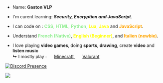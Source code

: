
- Name: **Gaston VLP**

- I'm curent learning: ***Security, Encryption and JavaScript***.

- <p> I can code on : <span style="color:lightgreen"><strong>CSS</strong>, <strong>HTML</strong>, <strong>Python</strong>,</span><span style="color:yellow"> <strong>Lua</strong>, <strong>Java</strong></span> and <span style="color:orange"> <strong>JavaScript</strong></span>.</p>


- <p>Understand <span style="color:lightgreen"><strong>French (Native)</strong></span>, <span style="color:yellow"><strong>English (Beginner)</strong></span>, and <span style="color:orange"><strong>Italien (newbie)</strong></span>.</p>

- I love playing **video games**, doing **sports**, **drawing**, create **video** and **listen music**
<br>**↳** I mostly play : <img src="https://assets.mcasset.cloud/1.21.4/assets/icons/icon_128x128.png" width="16"/> [Minecraft](https://fr.namemc.com/profile/c1647ada-d7f2-4369-99f7-5a3a2c220047), <img src="https://logos-download.com/wp-content/uploads/2021/01/Valorant_Logo.png" width="16"/> [Valorant](https://tracker.gg/valorant/profile/riot/Gastoncks%230000/overview)

[![Discord Presence](https://lanyard.cnrad.dev/api/647826268280324118?showDisplayName=true&animated=false&theme=dark)](https://discord.com/users/647826268280324118)

![](https://github-readme-stats.vercel.app/api?username=gastoncks&theme=omni&hide_border=false&include_all_commits=true&count_private=false)
